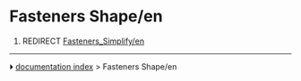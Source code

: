 # Fasteners Shape/en
1.  REDIRECT [Fasteners_Simplify/en](Fasteners_Simplify/en.md)



---
⏵ [documentation index](../README.md) > Fasteners Shape/en
